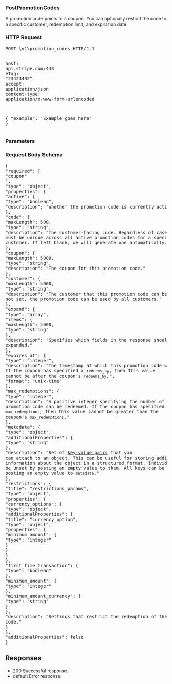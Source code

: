 <!DOCTYPE html><html><head><title></title><link rel="stylesheet" href="../OpenApi.css"/><meta charset="utf-8"/><meta name="viewport" content="width=device-width, initial-scale=1"/></head><body><article><section  class="requestOverview"><h1  class="requestSummary">PostPromotionCodes</h1><p  class="requestDescription"><p>A promotion code points to a coupon. You can optionally restrict the code to a specific customer, redemption limit, and expiration date.</p></p></section><section  class="http"><h3>HTTP Request</h3><pre  class="httpExample"><span  class="requestLine">POST</span> <span  class="httpTarget">\v1\promotion_codes</span> <span  class="httpVersion">HTTP/1.1</span>
<span  class="headerLine">host</span>: <span  class="headerValue">api.stripe.com:443</span>
<span  class="headerLine">eTag</span>: <span  class="headerValue">"23423432"</span>
<span  class="headerLine">accept</span>: <span  class="headerValue">application/json</span>
<span  class="headerLine">content-type</span>: <span  class="headerValue">application/x-www-form-urlencoded</span>

{ &quot;example&quot;: &quot;Example goes here&quot; }</pre></section><dl  class="parameters"><h3>Parameters</h3></dl><section  class="requestContent"><h3>Request Body Schema</h3><pre  class="schema">{&#xA;  &quot;required&quot;: [&#xA;    &quot;coupon&quot;&#xA;  ],&#xA;  &quot;type&quot;: &quot;object&quot;,&#xA;  &quot;properties&quot;: {&#xA;    &quot;active&quot;: {&#xA;      &quot;type&quot;: &quot;boolean&quot;,&#xA;      &quot;description&quot;: &quot;Whether the promotion code is currently active.&quot;&#xA;    },&#xA;    &quot;code&quot;: {&#xA;      &quot;maxLength&quot;: 500,&#xA;      &quot;type&quot;: &quot;string&quot;,&#xA;      &quot;description&quot;: &quot;The customer-facing code. Regardless of case, this code must be unique across all active promotion codes for a specific customer. If left blank, we will generate one automatically.&quot;&#xA;    },&#xA;    &quot;coupon&quot;: {&#xA;      &quot;maxLength&quot;: 5000,&#xA;      &quot;type&quot;: &quot;string&quot;,&#xA;      &quot;description&quot;: &quot;The coupon for this promotion code.&quot;&#xA;    },&#xA;    &quot;customer&quot;: {&#xA;      &quot;maxLength&quot;: 5000,&#xA;      &quot;type&quot;: &quot;string&quot;,&#xA;      &quot;description&quot;: &quot;The customer that this promotion code can be used by. If not set, the promotion code can be used by all customers.&quot;&#xA;    },&#xA;    &quot;expand&quot;: {&#xA;      &quot;type&quot;: &quot;array&quot;,&#xA;      &quot;items&quot;: {&#xA;        &quot;maxLength&quot;: 5000,&#xA;        &quot;type&quot;: &quot;string&quot;&#xA;      },&#xA;      &quot;description&quot;: &quot;Specifies which fields in the response should be expanded.&quot;&#xA;    },&#xA;    &quot;expires_at&quot;: {&#xA;      &quot;type&quot;: &quot;integer&quot;,&#xA;      &quot;description&quot;: &quot;The timestamp at which this promotion code will expire. If the coupon has specified a `redeems_by`, then this value cannot be after the coupon&#x27;s `redeems_by`.&quot;,&#xA;      &quot;format&quot;: &quot;unix-time&quot;&#xA;    },&#xA;    &quot;max_redemptions&quot;: {&#xA;      &quot;type&quot;: &quot;integer&quot;,&#xA;      &quot;description&quot;: &quot;A positive integer specifying the number of times the promotion code can be redeemed. If the coupon has specified a `max_redemptions`, then this value cannot be greater than the coupon&#x27;s `max_redemptions`.&quot;&#xA;    },&#xA;    &quot;metadata&quot;: {&#xA;      &quot;type&quot;: &quot;object&quot;,&#xA;      &quot;additionalProperties&quot;: {&#xA;        &quot;type&quot;: &quot;string&quot;&#xA;      },&#xA;      &quot;description&quot;: &quot;Set of [key-value pairs](https://stripe.com/docs/api/metadata) that you can attach to an object. This can be useful for storing additional information about the object in a structured format. Individual keys can be unset by posting an empty value to them. All keys can be unset by posting an empty value to `metadata`.&quot;&#xA;    },&#xA;    &quot;restrictions&quot;: {&#xA;      &quot;title&quot;: &quot;restrictions_params&quot;,&#xA;      &quot;type&quot;: &quot;object&quot;,&#xA;      &quot;properties&quot;: {&#xA;        &quot;currency_options&quot;: {&#xA;          &quot;type&quot;: &quot;object&quot;,&#xA;          &quot;additionalProperties&quot;: {&#xA;            &quot;title&quot;: &quot;currency_option&quot;,&#xA;            &quot;type&quot;: &quot;object&quot;,&#xA;            &quot;properties&quot;: {&#xA;              &quot;minimum_amount&quot;: {&#xA;                &quot;type&quot;: &quot;integer&quot;&#xA;              }&#xA;            }&#xA;          }&#xA;        },&#xA;        &quot;first_time_transaction&quot;: {&#xA;          &quot;type&quot;: &quot;boolean&quot;&#xA;        },&#xA;        &quot;minimum_amount&quot;: {&#xA;          &quot;type&quot;: &quot;integer&quot;&#xA;        },&#xA;        &quot;minimum_amount_currency&quot;: {&#xA;          &quot;type&quot;: &quot;string&quot;&#xA;        }&#xA;      },&#xA;      &quot;description&quot;: &quot;Settings that restrict the redemption of the promotion code.&quot;&#xA;    }&#xA;  },&#xA;  &quot;additionalProperties&quot;: false&#xA;}</pre></section><section  class="responses"><h2>Responses</h2><ul  class="responses"><li  class="response"><span  class="statusLine">200</span> <span  class="statusDescription">Successful response.</span></li><li  class="response"><span  class="statusLine">default</span> <span  class="statusDescription">Error response.</span></li></ul></section></article></body></html>